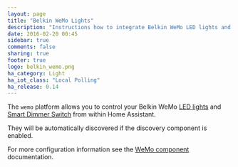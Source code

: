 ```yaml
---
layout: page
title: "Belkin WeMo Lights"
description: "Instructions how to integrate Belkin WeMo LED lights and WeMo Dimmer Switch into Home Assistant."
date: 2016-02-20 00:45
sidebar: true
comments: false
sharing: true
footer: true
logo: belkin_wemo.png
ha_category: Light
ha_iot_class: "Local Polling"
ha_release: 0.14
---
```



The `wemo` platform allows you to control your Belkin WeMo [LED lights](http://www.belkin.com/us/p/P-F5Z0489/) and [Smart Dimmer Switch](http://www.belkin.com/us/F7C059-Belkin/p/P-F7C059/) from within Home Assistant.

They will be automatically discovered if the discovery component is enabled.

For more configuration information see the [WeMo component](/components/wemo/) documentation.

